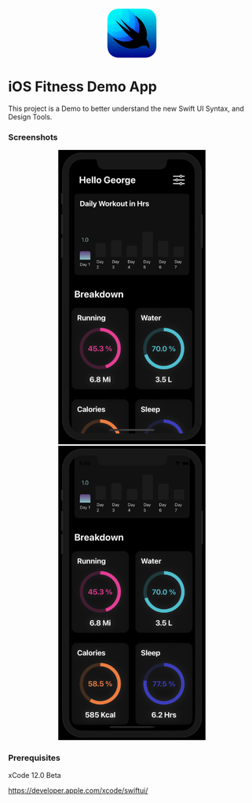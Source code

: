 <p align="center">
<img src="https://github.com/gdavisiv/Vivid-UI---DesignCode/blob/UI-Updates/DesignCode_1/Assets.xcassets/swiftuiLogo.png" height="100" width="100">
</p>

# iOS Fitness Demo App

This project is a Demo to better understand the new Swift UI Syntax, and Design Tools. 

### Screenshots

<p align="center">
<img src="https://github.com/gdavisiv/FitnessApp/blob/main/F1.png" height="600" width="300">
<img src="https://github.com/gdavisiv/FitnessApp/blob/main/F2.png" height="600" width="300">
</p>

### Prerequisites

xCode 12.0 Beta

https://developer.apple.com/xcode/swiftui/
